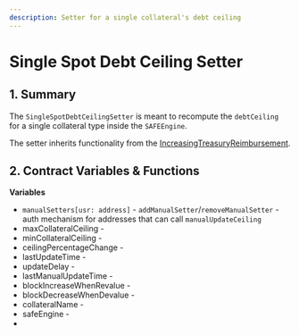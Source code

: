```yaml
---
description: Setter for a single collateral's debt ceiling
---
```


# Single Spot Debt Ceiling Setter

## 1. Summary <a id="1-introduction-summary"></a>

The `SingleSpotDebtCeilingSetter` is meant to recompute the `debtCeiling` for a single collateral type inside the `SAFEEngine`.  
  
The setter inherits functionality from the [IncreasingTreasuryReimbursement](https://docs.reflexer.finance/system-contracts/sustainability-module/increasing-treasury-reimbursement).

## 2. Contract Variables & Functions <a id="2-contract-details"></a>

**Variables**

* `manualSetters[usr: address]` - `addManualSetter`/`removeManualSetter` - auth mechanism for addresses that can call `manualUpdateCeiling`
* maxCollateralCeiling -
* minCollateralCeiling -
* ceilingPercentageChange -
* lastUpdateTime -
* updateDelay -
* lastManualUpdateTime -
* blockIncreaseWhenRevalue -
* blockDecreaseWhenDevalue -
* collateralName -
* safeEngine -
* 
